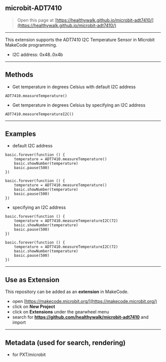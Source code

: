 ## microbit-ADT7410

> Open this page at [https://healthywalk.github.io/microbit-adt7410/](https://healthywalk.github.io/microbit-adt7410/)

---
This extension supports the ADT7410 I2C Temperature Sensor in Microbit MakeCode programming.
* I2C address: 0x48..0x4b

---
## Methods

* Get temperature in degrees Celsius with default I2C address
```
ADT7410.measureTemperature()
```
  
* Get temperature in degrees Celsius by specifying an I2C address
```
ADT7410.measureTemperatureI2C()
```

---
## Examples

* default I2C address
```blocks
basic.forever(function () {
    temperature = ADT7410.measureTemperature()
    basic.showNumber(temperature)
    basic.pause(500)
})
```
```
basic.forever(function () {
    temperature = ADT7410.measureTemperature()
    basic.showNumber(temperature)
    basic.pause(500)
})
```
  
* specifying an I2C address
```blocks
basic.forever(function () {
    temperature = ADT7410.measureTemperatureI2C(72)
    basic.showNumber(temperature)
    basic.pause(500)
})
```
```
basic.forever(function () {
    temperature = ADT7410.measureTemperatureI2C(72)
    basic.showNumber(temperature)
    basic.pause(500)
})
```

---
## Use as Extension

This repository can be added as an **extension** in MakeCode.

* open [https://makecode.microbit.org/](https://makecode.microbit.org/)
* click on **New Project**
* click on **Extensions** under the gearwheel menu
* search for **https://github.com/healthywalk/microbit-adt7410**  and import

---
## Metadata (used for search, rendering)

* for PXT/microbit
<script src="https://makecode.com/gh-pages-embed.js"></script><script>makeCodeRender("{{ site.makecode.home_url }}", "{{ site.github.owner_name }}/{{ site.github.repository_name }}");</script>
